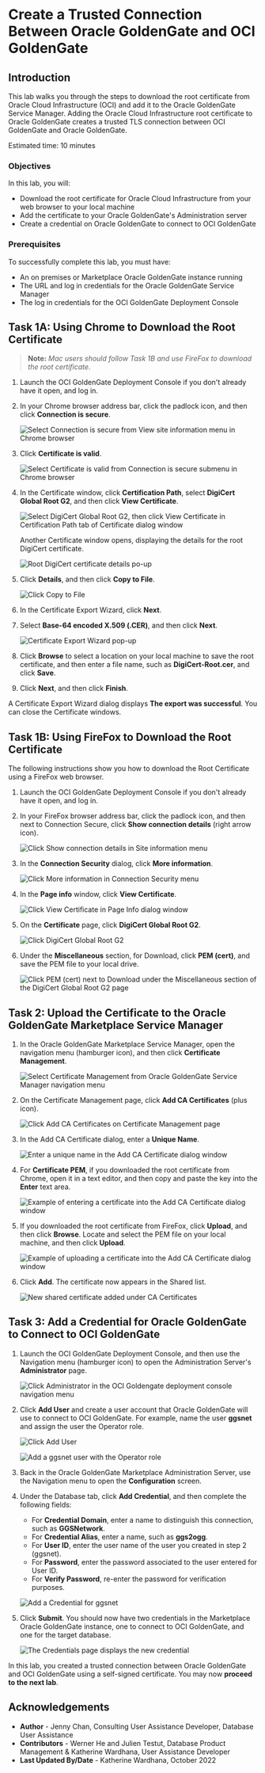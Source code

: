 # Create a Trusted Connection Between Oracle GoldenGate and OCI GoldenGate

## Introduction

This lab walks you through the steps to download the root certificate from Oracle Cloud Infrastructure (OCI) and add it to the Oracle GoldenGate Service Manager. Adding the Oracle Cloud Infrastructure root certificate to Oracle GoldenGate creates a trusted TLS connection between OCI GoldenGate and Oracle GoldenGate.

Estimated time: 10 minutes

### Objectives

In this lab, you will:

* Download the root certificate for Oracle Cloud Infrastructure from your web browser to your local machine
* Add the certificate to your Oracle GoldenGate's Administration server
* Create a credential on Oracle GoldenGate to connect to OCI GoldenGate

### Prerequisites

To successfully complete this lab, you must have:

* An on premises or Marketplace Oracle GoldenGate instance running
* The URL and log in credentials for the Oracle GoldenGate Service Manager
* The log in credentials for the OCI GoldenGate Deployment Console

## Task 1A: Using Chrome to Download the Root Certificate

> **Note:** *Mac users should follow Task 1B and use FireFox to download the root certificate.*

1.  Launch the OCI GoldenGate Deployment Console if you don't already have it open, and log in.

2.  In your Chrome browser address bar, click the padlock icon, and then click **Connection is secure**.

    ![Select Connection is secure from View site information menu in Chrome browser](images/01a-02-certificate.png " ")

3.  Click **Certificate is valid**.

    ![Select Certificate is valid from Connection is secure submenu in Chrome browser](images/01a-03-certificate.png " ")

4.  In the Certificate window, click **Certification Path**, select **DigiCert Global Root G2**, and then click **View Certificate**.

    ![Select DigiCert Global Root G2, then click View Certificate in Certification Path tab of Certificate dialog window](images/01a-04a-certificate-window.png " ")

    Another Certificate window opens, displaying the details for the root DigiCert certificate.

    ![Root DigiCert certificate details po-up](images/01a-04b-digicert.png " ")

5.  Click **Details**, and then click **Copy to File**.

    ![Click Copy to File](images/01a-05.png " ")

6.  In the Certificate Export Wizard, click **Next**.

7.  Select **Base-64 encoded X.509 (.CER)**, and then click **Next**.

    ![Certificate Export Wizard pop-up](images/01a-07.png " ")

8.  Click **Browse** to select a location on your local machine to save the root certificate, and then enter a file name, such as **DigiCert-Root.cer**, and click **Save**.

9.  Click **Next**, and then click **Finish**.

A Certificate Export Wizard dialog displays **The export was successful**. You can close the Certificate windows.

## Task 1B: Using FireFox to Download the Root Certificate

The following instructions show you how to download the Root Certificate using a FireFox web browser.

1.  Launch the OCI GoldenGate Deployment Console if you don't already have it open, and log in.

2.  In your FireFox browser address bar, click the padlock icon, and then next to Connection Secure, click **Show connection details** (right arrow icon).

    ![Click Show connection details in Site information menu](images/01b-02.png " ")

3.  In the **Connection Security** dialog, click **More information**.

    ![Click More information in Connection Security menu](images/01b-03.png " ")

4.  In the **Page info** window, click **View Certificate**.

    ![Click View Certificate in Page Info dialog window](images/01b-04.png " ")

5.  On the **Certificate** page, click **DigiCert Global Root G2**.

    ![Click DigiCert Global Root G2](images/01b-05.png " ")

6.  Under the **Miscellaneous** section, for Download, click **PEM (cert)**, and save the PEM file to your local drive.

    ![Click PEM (cert) next to Download under the Miscellaneous section of the DigiCert Global Root G2 page](images/01b-06.png " ")

## Task 2: Upload the Certificate to the Oracle GoldenGate Marketplace Service Manager

1.  In the Oracle GoldenGate Marketplace Service Manager, open the navigation menu (hamburger icon), and then click **Certificate Management**.

    ![Select Certificate Management from Oracle GoldenGate Service Manager navigation menu](images/02-01-certmgmt.png " ")

2.  On the Certificate Management page, click **Add CA Certificates** (plus icon).

    ![Click Add CA Certificates on Certificate Management page](images/02-02-addcert.png " ")

3.  In the Add CA Certificate dialog, enter a **Unique Name**.

    ![Enter a unique name in the Add CA Certificate dialog window](images/02-03-addcertdialog.png " ")

4.  For **Certificate PEM**, if you downloaded the root certificate from Chrome, open it in a text editor, and then copy and paste the key into the **Enter** text area.

    ![Example of entering a certificate into the Add CA Certificate dialog window](images/02-04-entercert.png " ")

5.  If you downloaded the root certificate from FireFox, click **Upload**, and then click **Browse**. Locate and select the PEM file on your local machine, and then click **Upload**.

    ![Example of uploading a certificate into the Add CA Certificate dialog window](images/02-05-uploadcert.png " ")

6.  Click **Add**.  The certificate now appears in the Shared list.

    ![New shared certificate added under CA Certificates](images/02-06-certlist.png " ")

## Task 3: Add a Credential for Oracle GoldenGate to Connect to OCI GoldenGate

1.  Launch the OCI GoldenGate Deployment Console, and then use the Navigation menu (hamburger icon) to open the Administration Server's **Administrator** page.

    ![Click Administrator in the OCI Goldengate deployment console navigation menu](images/03-01.png " ")

2.  Click **Add User** and create a user account that Oracle GoldenGate will use to connect to OCI GoldenGate. For example, name the user **ggsnet** and assign the user the Operator role.

    ![Click Add User](images/03-02a.png " ")

    ![Add a ggsnet user with the Operator role](images/03-02b.png " ")

3.  Back in the Oracle GoldenGate Marketplace Administration Server, use the Navigation menu to open the **Configuration** screen.

4.  Under the Database tab, click **Add Credential**, and then complete the following fields:

    * For **Credential Domain**, enter a name to distinguish this connection, such as **GGSNetwork**.
    * For **Credential Alias**,  enter a name, such as **ggs2ogg**.
    * For **User ID**, enter the user name of the user you created in step 2 (ggsnet).
    * For **Password**, enter the password associated to the user entered for User ID.
    * For **Verify Password**, re-enter the password for verification purposes.

    ![Add a Credential for ggsnet](images/03-04.png " ")

5.  Click **Submit**. You should now have two credentials in the Marketplace Oracle GoldenGate instance, one to connect to OCI GoldenGate, and one for the target database.

    ![The Credentials page displays the new credential](images/03-05.png " ")

In this lab, you created a trusted connection between Oracle GoldenGate and OCI GoldenGate using a self-signed certificate. You may now **proceed to the next lab**.

## Acknowledgements
* **Author** - Jenny Chan, Consulting User Assistance Developer, Database User Assistance
* **Contributors** -  Werner He and Julien Testut, Database Product Management & Katherine Wardhana, User Assistance Developer
* **Last Updated By/Date** - Katherine Wardhana, October 2022
